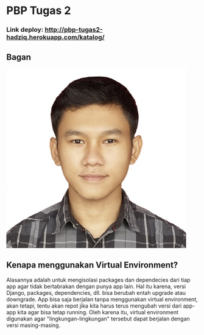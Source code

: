 # PBP Tugas 2

### Link deploy: http://pbp-tugas2-hadziq.herokuapp.com/katalog/


## Bagan
![Gambar]('../../Pas%20foto%20putih%20kotak.jpg?raw=true')

## Kenapa menggunakan Virtual Environment?
Alasannya adalah untuk mengisolasi packages dan dependecies dari tiap app agar tidak bertabrakan dengan punya app lain. Hal itu karena, versi Django, packages, dependencies, dll. bisa berubah entah upgrade atau downgrade. App bisa saja berjalan tanpa menggunakan virtual environment, akan tetapi, tentu akan repot jika kita harus terus mengubah versi dari app-app kita agar bisa tetap running. Oleh karena itu, virtual environment digunakan agar "lingkungan-lingkungan" tersebut dapat berjalan dengan versi masing-masing.

## 
